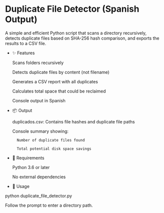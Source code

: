 # Duplicate File Detector (Spanish Output)
A simple and efficient Python script that scans a directory recursively, detects duplicate files based on SHA-256 hash comparison, and exports the results to a CSV file.
- ✨ Features

    Scans folders recursively

    Detects duplicate files by content (not filename)

    Generates a CSV report with all duplicates

    Calculates total space that could be reclaimed

    Console output in Spanish

- 📦 Output

    duplicados.csv: Contains file hashes and duplicate file paths

    Console summary showing:

        Number of duplicate files found

        Total potential disk space savings

- 🔧 Requirements

    Python 3.6 or later

    No external dependencies

- 📌 Usage

python duplicate_file_detector.py

Follow the prompt to enter a directory path.